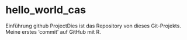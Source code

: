 # hello_world_cas
Einführung github
ProjectDies ist das Repository von
dieses Git-Projekts.
Meine erstes ‘commit’ auf GitHub
mit R.